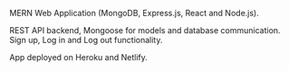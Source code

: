 MERN Web Application (MongoDB, Express.js, React and Node.js). 

REST API backend, Mongoose for models and database communication. Sign up, Log in and Log out functionality. 

App deployed on Heroku and Netlify.
